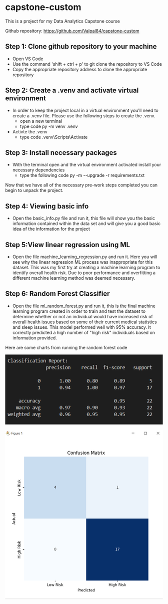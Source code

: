 # capstone-custom
This is a project for my Data Analytics Capstone course

Github repository: https://github.com/Valpal84/capstone-custom


## Step 1: Clone github repository to your machine
- Open VS Code
- Use the command 'shift + ctrl + p' to git clone the repository to VS Code
- Copy the appropriate repository address to clone the appropriate repository

## Step 2: Create a .venv and activate virtual environment
 - In order to keep the project local in a virtual environment you'll need to create a .venv file. Please use the following steps to create the .venv. 
    -  open a new terminal
    - type code py -m venv .venv
 - Activte the .venv
    - type code .venv\Scripts\Activate

## Step 3: Install necessary packages
 - With the terminal open and the virtual environment activated install your necessary dependencies
     - type the following code py -m --upgrade -r requirements.txt


 Now that we have all of the necessary pre-work steps completed you can begin to unpack the project.

 ## Step 4: Viewing basic info
 - Open the basic_info.py file and run it, this file will show you the basic information contained within the data set and will give you a good basic idea of the information for the project

 ## Step 5:View linear regression using ML
 - Open the file machine_learning_regression.py and run it. Here you will see why the linear regression ML process was inappropriate for this dataset. This was my first try at creating a machine learning program to identify overall health risk. Due to poor performance and overfitting a different machine learning method was deemed necessary. 

 ## Step 6: Random Forest Classifier
 - Open the file ml_random_forest.py and run it, this is the final machine learning program created in order to train and test the dataset to determine whether or not an individual would have increased risk of overall health issues based on some of their current medical statistics and sleep issues. This model performed well with 95% accuracy. It correctly predicted a high number of "high risk" individuals based on information provided. 

Here are some charts from running the random forest code

 ![alt text](image.png)

 ![alt text](image-1.png)
